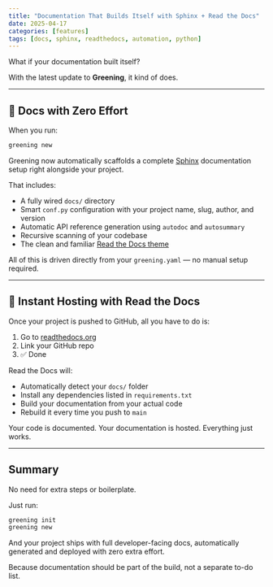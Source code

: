 ```yaml
---
title: "Documentation That Builds Itself with Sphinx + Read the Docs"
date: 2025-04-17
categories: [features]
tags: [docs, sphinx, readthedocs, automation, python]
---
```


What if your documentation built itself?

With the latest update to **Greening**, it kind of does.

---

## 🌿 Docs with Zero Effort

When you run:

```bash
greening new
```

Greening now automatically scaffolds a complete [Sphinx](https://www.sphinx-doc.org/) documentation setup right alongside your project.

That includes:

- A fully wired `docs/` directory
- Smart `conf.py` configuration with your project name, slug, author, and version
- Automatic API reference generation using `autodoc` and `autosummary`
- Recursive scanning of your codebase
- The clean and familiar [Read the Docs theme](https://sphinx-rtd-theme.readthedocs.io/)

All of this is driven directly from your `greening.yaml` — no manual setup required.

---

## 🚀 Instant Hosting with Read the Docs

Once your project is pushed to GitHub, all you have to do is:

1. Go to [readthedocs.org](https://readthedocs.org/)
2. Link your GitHub repo
3. ✅ Done

Read the Docs will:
- Automatically detect your `docs/` folder
- Install any dependencies listed in `requirements.txt`
- Build your documentation from your actual code
- Rebuild it every time you push to `main`

Your code is documented. Your documentation is hosted. Everything just works.

---

## Summary

No need for extra steps or boilerplate.

Just run:

```bash
greening init
greening new
```

And your project ships with full developer-facing docs, automatically generated and deployed with zero extra effort.

Because documentation should be part of the build, not a separate to-do list.
